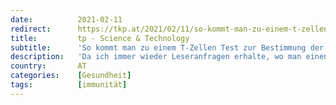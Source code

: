 ```yaml
---
date:          2021-02-11
redirect:      https://tkp.at/2021/02/11/so-kommt-man-zu-einem-t-zellen-test-zur-bestimmung-der-immunitaet/
title:         tp - Science & Technology
subtitle:      'So kommt man zu einem T-Zellen Test zur Bestimmung der Immunität'
description:   'Da ich immer wieder Leseranfragen erhalte, wo man einen Test auf T-Zellen machen lassen kann, fasse ich hier nochmals den aktuellen Stand zusammen. T-Zellen vermitteln eine langfristige Immunität, bestätigt bei SARS-Cov-1 Rekonvaleszenten sogar noch nach 17 Jahren und auch kreuzreaktiv auf SARS-Cov-2. Zelluläre Immunität mit T- und B-Zellen bleibt auch dann erhalten, wenn die Antikörper'
country:       AT
categories:    [Gesundheit]
tags:          [immunität]
---
```

